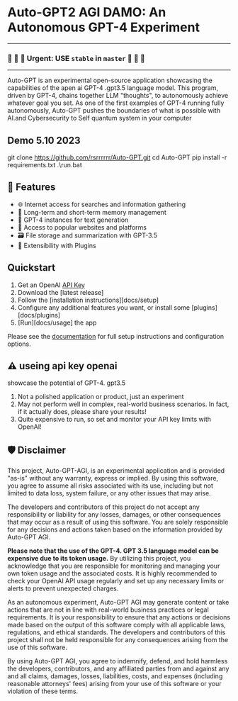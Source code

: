 # Auto-GPT2 AGI DAMO: An Autonomous GPT-4 Experiment


<hr/>

### 🔴 🔴 🔴  Urgent: USE `stable` in `master`  🔴 🔴 🔴




<hr/>


Auto-GPT is an experimental open-source application showcasing the capabilities of the apen ai GPT-4 .gpt3.5 language model. This program, driven by GPT-4, chains together LLM "thoughts", to autonomously achieve whatever goal you set. As one of the first examples of GPT-4 running fully autonomously, Auto-GPT pushes the boundaries of what is possible with AI.and Cybersecurity to Self quantum system in your computer

<h2 align="AI연구 특허 진흥원"> Demo 5.10 2023 </h2>

git clone https://github.com/rsrrrrrr/Auto-GPT.git
cd Auto-GPT
pip install -r requirements.txt
.\run.bat
## 🚀 Features

- 🌐 Internet access for searches and information gathering
- 💾 Long-term and short-term memory management
- 🧠 GPT-4 instances for text generation
- 🔗 Access to popular websites and platforms
- 🗃️ File storage and summarization with GPT-3.5
- 🔌 Extensibility with Plugins

## Quickstart

1. Get an OpenAI [API Key](https://platform.openai.com/account/api-keys)
2. Download the [latest release]
3. Follow the [installation instructions][docs/setup]
4. Configure any additional features you want, or install some [plugins][docs/plugins]
5. [Run][docs/usage] the app

Please see the [documentation][docs] for full setup instructions and configuration options.

[docs]: https://docs.agpt.co/



## ⚠️ useing api key    openai

showcase the potential of GPT-4. gpt3.5 

1. Not a polished application or product, just an experiment
2. May not perform well in complex, real-world business scenarios. In fact, if it actually does, please share your results!
3. Quite expensive to run, so set and monitor your API key limits with OpenAI!

## 🛡 Disclaimer

This project, Auto-GPT-AGI, is an experimental application and is provided "as-is" without any warranty, express or implied. By using this software, you agree to assume all risks associated with its use, including but not limited to data loss, system failure, or any other issues that may arise.

The developers and contributors of this project do not accept any responsibility or liability for any losses, damages, or other consequences that may occur as a result of using this software. You are solely responsible for any decisions and actions taken based on the information provided by Auto-GPT AGI.

**Please note that the use of the GPT-4. GPT 3.5 language model can be expensive due to its token usage.** By utilizing this project, you acknowledge that you are responsible for monitoring and managing your own token usage and the associated costs. It is highly recommended to check your OpenAI API usage regularly and set up any necessary limits or alerts to prevent unexpected charges.

As an autonomous experiment, Auto-GPT AGI may generate content or take actions that are not in line with real-world business practices or legal requirements. It is your responsibility to ensure that any actions or decisions made based on the output of this software comply with all applicable laws, regulations, and ethical standards. The developers and contributors of this project shall not be held responsible for any consequences arising from the use of this software.

By using Auto-GPT AGI, you agree to indemnify, defend, and hold harmless the developers, contributors, and any affiliated parties from and against any and all claims, damages, losses, liabilities, costs, and expenses (including reasonable attorneys' fees) arising from your use of this software or your violation of these terms.





